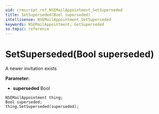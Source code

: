 ```yaml
---
uid: crmscript_ref_NSEMailAppointment_SetSuperseded
title: SetSuperseded(Bool superseded)
intellisense: NSEMailAppointment.SetSuperseded
keywords: NSEMailAppointment, GetSuperseded
so.topic: reference
---
```


# SetSuperseded(Bool superseded)

A newer invitation exists

**Parameter:** 
 - **superseded** Bool

```crmscript
NSEMailAppointment thing;
Bool superseded;
thing.SetSuperseded(superseded);
```


